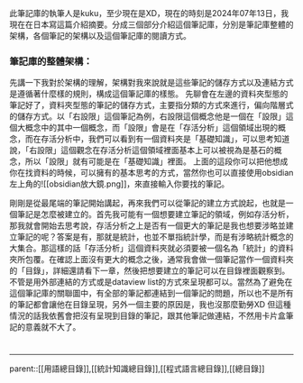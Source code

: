 此筆記庫的執筆人是kuku，至少現在是XD，現在的時刻是2024年07年13日，我現在在日本寫這篇介紹摘要。分成三個部分介紹這個筆記庫，分別是筆記庫整體的架構，各個筆記的架構以及這個筆記庫的閱讀方式。

### 筆記庫的整體架構：
先講一下我對於架構的理解，架構對我來說就是這些筆記的儲存方式以及連結方式是遵循著什麼樣的規則，構成這個筆記庫的樣態。
先聊會在左邊的資料夾型態的筆記好了，資料夾型態的筆記的儲存方式，主要指分類的方式來進行，偏向階層式的儲存方式。以「右設限」這個筆記為例，右設限這個概念他是一個在「設限」這個大概念中的其中一個概念，而「設限」會是在「存活分析」這個領域出現的概念，而在存活分析中，我們可以看到有一個資料夾是「基礎知識」，可以思考知道說，「右設限」這個觀念在存活分析這個領域裡面基本上可以被視為是基石的概念，所以「設限」就有可能是在「基礎知識」裡面。
上面的這段你可以把他想成你在找資料的時候，可以擁有的基本思考的方式，當然你也可以直接使用obsidian左上角的![[obsidian放大鏡.png]]，來直接輸入你要找的筆記。

剛剛是從最尾端的筆記開始講起，再來我們可以從筆記的建立方式說起，也就是一個筆記是怎麼被建立的。首先我可能有一個想要建立筆記的領域，例如存活分析，那我就會開始去思考說，存活分析之上是否有一個更大的筆記是我也想要涉略並建立筆記的呢？答案是有，那就是統計，也並不單指統計學，而是有涉略統計概念的大集合。那這樣的話「存活分析」這個資料夾就必須要被一個名為「統計」的資料夾所包覆。在確認上面沒有更大的概念之後，通常我會做一個筆記當作一個資料夾的「目錄」，詳細還請看下一章，然後把想要建立的筆記可以在目錄裡面觀察到。
不管是用外部連結的方式或是dataview list的方式來呈現都可以。當然為了避免在這個筆記庫的關聯圖中，有全部的筆記都連結到一個筆記的問題，所以也不是所有的筆記都會讓他在目錄呈現，另外一個主要的原因是，我也沒那麼勤勞XD
但這種情況的話我依舊會把沒有呈現到目錄的筆記，跟其他筆記做連結，不然用卡片盒筆記的意義就不大了。

# 

- - -
parent::[[用語總目錄]],[[統計知識總目錄]],[[程式語言總目錄]],[[總目錄]]